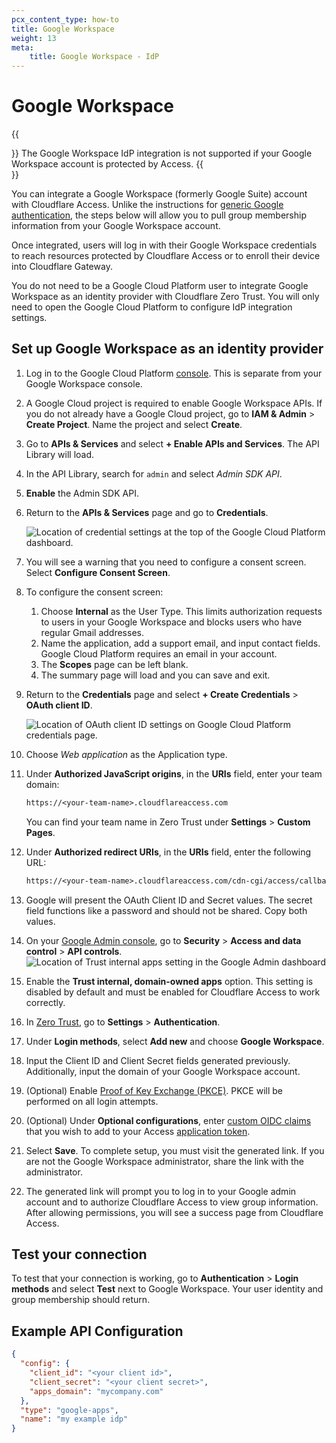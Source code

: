 ```yaml
---
pcx_content_type: how-to
title: Google Workspace
weight: 13
meta:
    title: Google Workspace - IdP
---
```


# Google Workspace

{{<Aside type="note">}}
The Google Workspace IdP integration is not supported if your Google Workspace account is protected by Access.
{{</Aside>}}

You can integrate a Google Workspace (formerly Google Suite) account with Cloudflare Access. Unlike the instructions for [generic Google authentication](/cloudflare-one/identity/idp-integration/google/), the steps below will allow you to pull group membership information from your Google Workspace account.

Once integrated, users will log in with their Google Workspace credentials to reach resources protected by Cloudflare Access or to enroll their device into Cloudflare Gateway.

You do not need to be a Google Cloud Platform user to integrate Google Workspace as an identity provider with Cloudflare Zero Trust. You will only need to open the Google Cloud Platform to configure IdP integration settings.

## Set up Google Workspace as an identity provider

1. Log in to the Google Cloud Platform [console](https://console.cloud.google.com/). This is separate from your Google Workspace console.

2. A Google Cloud project is required to enable Google Workspace APIs. If you do not already have a Google Cloud project, go to **IAM & Admin** > **Create Project**. Name the project and select **Create**.

3. Go to **APIs & Services** and select **+ Enable APIs and Services**. The API Library will load.

4. In the API Library, search for `admin` and select _Admin SDK API_.

5. **Enable** the Admin SDK API.

6. Return to the **APIs & Services** page and go to **Credentials**.

   ![Location of credential settings at the top of the Google Cloud Platform dashboard.](/images/cloudflare-one/identity/google/click-configure-consent.png)

7. You will see a warning that you need to configure a consent screen. Select **Configure Consent Screen**.

8. To configure the consent screen:

   1. Choose **Internal** as the User Type. This limits authorization requests to users in your Google Workspace and blocks users who have regular Gmail addresses.
   2. Name the application, add a support email, and input contact fields. Google Cloud Platform requires an email in your account.
   3. The **Scopes** page can be left blank.
   4. The summary page will load and you can save and exit.

9. Return to the **Credentials** page and select **+ Create Credentials** > **OAuth client ID**.

   ![Location of OAuth client ID settings on Google Cloud Platform credentials page.](/images/cloudflare-one/identity/google/create-oauth.png)

10. Choose _Web application_ as the Application type.

11. Under **Authorized JavaScript origins**, in the **URIs** field, enter your team domain:

    ```txt
    https://<your-team-name>.cloudflareaccess.com
    ```

    You can find your team name in Zero Trust under **Settings** > **Custom Pages**.

12. Under **Authorized redirect URIs**, in the **URIs** field, enter the following URL:

    ```txt
    https://<your-team-name>.cloudflareaccess.com/cdn-cgi/access/callback
    ```

13. Google will present the OAuth Client ID and Secret values. The secret field functions like a password and should not be shared. Copy both values.

14. On your [Google Admin console](https://admin.google.com), go to **Security** > **Access and data control** > **API controls**.  
    ![Location of Trust internal apps setting in the Google Admin dashboard](/images/cloudflare-one/identity/gsuite/trust-internal-apps.png)

15. Enable the **Trust internal, domain-owned apps** option. This setting is disabled by default and must be enabled for Cloudflare Access to work correctly.

16. In [Zero Trust](https://one.dash.cloudflare.com/), go to **Settings** > **Authentication**.

17. Under **Login methods**, select **Add new** and choose **Google Workspace**.

18. Input the Client ID and Client Secret fields generated previously. Additionally, input the domain of your Google Workspace account.

19. (Optional) Enable [Proof of Key Exchange (PKCE)](https://www.oauth.com/oauth2-servers/pkce/). PKCE will be performed on all login attempts.

20. (Optional) Under **Optional configurations**, enter [custom OIDC claims](/cloudflare-one/identity/idp-integration/generic-oidc/#oidc-claims) that you wish to add to your Access [application token](/cloudflare-one/identity/authorization-cookie/application-token/).

21. Select **Save**. To complete setup, you must visit the generated link. If you are not the Google Workspace administrator, share the link with the administrator.

22. The generated link will prompt you to log in to your Google admin account and to authorize Cloudflare Access to view group information. After allowing permissions, you will see a success page from Cloudflare Access.

## Test your connection

To test that your connection is working, go to **Authentication** > **Login methods** and select **Test** next to Google Workspace. Your user identity and group membership should return.

## Example API Configuration

```json
{
  "config": {
    "client_id": "<your client id>",
    "client_secret": "<your client secret>",
    "apps_domain": "mycompany.com"
  },
  "type": "google-apps",
  "name": "my example idp"
}
```
